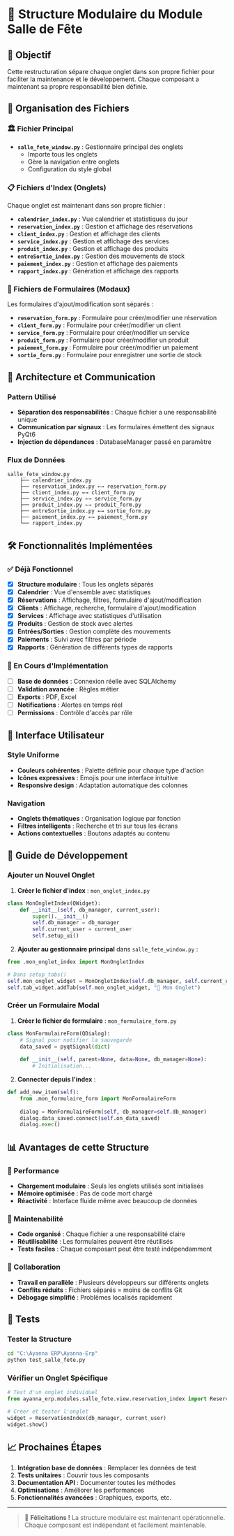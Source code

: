 # 📁 Structure Modulaire du Module Salle de Fête

## 🎯 Objectif

Cette restructuration sépare chaque onglet dans son propre fichier pour faciliter la maintenance et le développement. Chaque composant a maintenant sa propre responsabilité bien définie.

## 📂 Organisation des Fichiers

### 🏛️ Fichier Principal
- **`salle_fete_window.py`** : Gestionnaire principal des onglets
  - Importe tous les onglets
  - Gère la navigation entre onglets
  - Configuration du style global

### 📋 Fichiers d'Index (Onglets)
Chaque onglet est maintenant dans son propre fichier :

- **`calendrier_index.py`** : Vue calendrier et statistiques du jour
- **`reservation_index.py`** : Gestion et affichage des réservations
- **`client_index.py`** : Gestion et affichage des clients
- **`service_index.py`** : Gestion et affichage des services
- **`produit_index.py`** : Gestion et affichage des produits
- **`entreSortie_index.py`** : Gestion des mouvements de stock
- **`paiement_index.py`** : Gestion et affichage des paiements
- **`rapport_index.py`** : Génération et affichage des rapports

### 📝 Fichiers de Formulaires (Modaux)
Les formulaires d'ajout/modification sont séparés :

- **`reservation_form.py`** : Formulaire pour créer/modifier une réservation
- **`client_form.py`** : Formulaire pour créer/modifier un client
- **`service_form.py`** : Formulaire pour créer/modifier un service
- **`produit_form.py`** : Formulaire pour créer/modifier un produit
- **`paiement_form.py`** : Formulaire pour créer/modifier un paiement
- **`sortie_form.py`** : Formulaire pour enregistrer une sortie de stock

## 🔗 Architecture et Communication

### Pattern Utilisé
- **Séparation des responsabilités** : Chaque fichier a une responsabilité unique
- **Communication par signaux** : Les formulaires émettent des signaux PyQt6
- **Injection de dépendances** : DatabaseManager passé en paramètre

### Flux de Données
```
salle_fete_window.py
    ├── calendrier_index.py
    ├── reservation_index.py ←→ reservation_form.py
    ├── client_index.py ←→ client_form.py
    ├── service_index.py ←→ service_form.py
    ├── produit_index.py ←→ produit_form.py
    ├── entreSortie_index.py ←→ sortie_form.py
    ├── paiement_index.py ←→ paiement_form.py
    └── rapport_index.py
```

## 🛠️ Fonctionnalités Implémentées

### ✅ Déjà Fonctionnel
- [x] **Structure modulaire** : Tous les onglets séparés
- [x] **Calendrier** : Vue d'ensemble avec statistiques
- [x] **Réservations** : Affichage, filtres, formulaire d'ajout/modification
- [x] **Clients** : Affichage, recherche, formulaire d'ajout/modification
- [x] **Services** : Affichage avec statistiques d'utilisation
- [x] **Produits** : Gestion de stock avec alertes
- [x] **Entrées/Sorties** : Gestion complète des mouvements
- [x] **Paiements** : Suivi avec filtres par période
- [x] **Rapports** : Génération de différents types de rapports

### 🔄 En Cours d'Implémentation
- [ ] **Base de données** : Connexion réelle avec SQLAlchemy
- [ ] **Validation avancée** : Règles métier
- [ ] **Exports** : PDF, Excel
- [ ] **Notifications** : Alertes en temps réel
- [ ] **Permissions** : Contrôle d'accès par rôle

## 🎨 Interface Utilisateur

### Style Uniforme
- **Couleurs cohérentes** : Palette définie pour chaque type d'action
- **Icônes expressives** : Emojis pour une interface intuitive
- **Responsive design** : Adaptation automatique des colonnes

### Navigation
- **Onglets thématiques** : Organisation logique par fonction
- **Filtres intelligents** : Recherche et tri sur tous les écrans
- **Actions contextuelles** : Boutons adaptés au contenu

## 🔧 Guide de Développement

### Ajouter un Nouvel Onglet

1. **Créer le fichier d'index** : `mon_onglet_index.py`
```python
class MonOngletIndex(QWidget):
    def __init__(self, db_manager, current_user):
        super().__init__()
        self.db_manager = db_manager
        self.current_user = current_user
        self.setup_ui()
```

2. **Ajouter au gestionnaire principal** dans `salle_fete_window.py` :
```python
from .mon_onglet_index import MonOngletIndex

# Dans setup_tabs()
self.mon_onglet_widget = MonOngletIndex(self.db_manager, self.current_user)
self.tab_widget.addTab(self.mon_onglet_widget, "🎯 Mon Onglet")
```

### Créer un Formulaire Modal

1. **Créer le fichier de formulaire** : `mon_formulaire_form.py`
```python
class MonFormulaireForm(QDialog):
    # Signal pour notifier la sauvegarde
    data_saved = pyqtSignal(dict)
    
    def __init__(self, parent=None, data=None, db_manager=None):
        # Initialisation...
```

2. **Connecter depuis l'index** :
```python
def add_new_item(self):
    from .mon_formulaire_form import MonFormulaireForm
    
    dialog = MonFormulaireForm(self, db_manager=self.db_manager)
    dialog.data_saved.connect(self.on_data_saved)
    dialog.exec()
```

## 📊 Avantages de cette Structure

### 🚀 Performance
- **Chargement modulaire** : Seuls les onglets utilisés sont initialisés
- **Mémoire optimisée** : Pas de code mort chargé
- **Réactivité** : Interface fluide même avec beaucoup de données

### 🔧 Maintenabilité
- **Code organisé** : Chaque fichier a une responsabilité claire
- **Réutilisabilité** : Les formulaires peuvent être réutilisés
- **Tests faciles** : Chaque composant peut être testé indépendamment

### 👥 Collaboration
- **Travail en parallèle** : Plusieurs développeurs sur différents onglets
- **Conflits réduits** : Fichiers séparés = moins de conflits Git
- **Débogage simplifié** : Problèmes localisés rapidement

## 🧪 Tests

### Tester la Structure
```bash
cd "C:\Ayanna ERP\Ayanna-Erp"
python test_salle_fete.py
```

### Vérifier un Onglet Spécifique
```python
# Test d'un onglet individuel
from ayanna_erp.modules.salle_fete.view.reservation_index import ReservationIndex

# Créer et tester l'onglet
widget = ReservationIndex(db_manager, current_user)
widget.show()
```

## 📈 Prochaines Étapes

1. **Intégration base de données** : Remplacer les données de test
2. **Tests unitaires** : Couvrir tous les composants
3. **Documentation API** : Documenter toutes les méthodes
4. **Optimisations** : Améliorer les performances
5. **Fonctionnalités avancées** : Graphiques, exports, etc.

---

> 🎉 **Félicitations !** La structure modulaire est maintenant opérationnelle. Chaque composant est indépendant et facilement maintenable.
